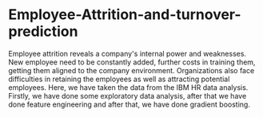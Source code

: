 # Employee-Attrition-and-turnover-prediction
Employee attrition reveals a company's internal power and weaknesses. New employee need to be constantly added, further costs in training them, getting them aligned to the company environment. Organizations also face difficulties in retaining the employees as well as attracting potential employees.
Here, we have taken the data from the IBM HR data analysis. Firstly, we have done some exploratory data analysis, after that we have done feature engineering and after that, we have done gradient boosting.
